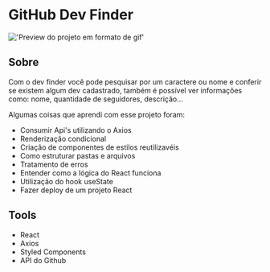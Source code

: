 # GitHub Dev Finder
!['Preview do projeto em formato de gif'](https://cdn.fbsbx.com/v/t59.2708-21/276140016_667000141246357_1482017178191057723_n.gif?_nc_cat=101&ccb=1-5&_nc_sid=041f46&_nc_eui2=AeFX26pJdIpoIcDK_7dxEVO6tYXE1XiouDe1hcTVeKi4N0w_07jcwCZP5tDn0wBBQsiMV5dRZNLqjW4Cot40mDZd&_nc_ohc=sAcDO-ZFLM8AX8mtWJ7&_nc_ht=cdn.fbsbx.com&oh=03_AVKxvWrd-6BM0WE6ilRgRM37lRbCh1wu9CpwyfRlFTfLtw&oe=6253E122)
## Sobre
Com o dev finder você pode pesquisar por um caractere  ou nome e conferir se existem algum dev cadastrado, também é possível ver informações como: nome, quantidade de seguidores, descrição...

Algumas coisas que aprendi com esse projeto foram:

* Consumir Api's utilizando o Axios
* Renderização condicional
* Criação de componentes de estilos reutilizavéis
* Como estruturar pastas e arquivos
* Tratamento de erros
* Entender como a lógica do React funciona
* Utilização do hook useState
* Fazer deploy de um projeto React

## Tools
* React
* Axios
* Styled Components
* API do Github
